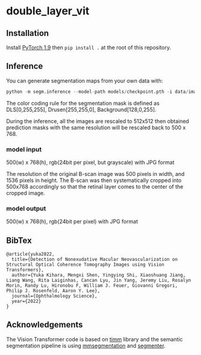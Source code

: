 # double_layer_vit
## Installation

Install [PyTorch 1.9](https://pytorch.org/) then `pip install .` at the root of this repository.

## Inference

You can generate segmentation maps from your own data with:
```python
python -m segm.inference --model-path models/checkpoint.pth -i data/images/ -o segmaps/ 
```

The color coding rule for the segmentation mask is defined as DLS[0,255,255], Drusen[255,255,0], Background[128,0,255].

During the inference, all the images are rescaled to 512x512 then obtained prediction masks with the same resolution will be rescaled back to 500 x 768.

### model input
500(w) x 768(h), rgb(24bit per pixel, but grayscale) with JPG format

The resolution of the original B-scan image was 500 pixels in width, and 1536 pixels in height. The B-scan was then systematically cropped into 500x768 accordingly so that the retinal layer comes to the center of the cropped image.

### model output
500(w) x 768(h), rgb(24bit per pixel) with JPG format

## BibTex

```
@article{yuka2022,
  title={Detection of Nonexudative Macular Neovascularization on Structural Optical Coherence Tomography Images using Vision Transformers},
  author={Yuka Kihara, Mengxi Shen, Yingying Shi, Xiaoshuang Jiang, Liang Wang, Rita Laiginhas, Cancan Lyu, Jin Yang, Jeremy Liu, Rosalyn Morin, Randy Lu, Hironobu F, William J. Feuer, Giovanni Gregori, Philip J. Rosenfeld, Aaron Y. Lee},
  journal={Ophthalmology Science},
  year={2022}
}
```


## Acknowledgements

The Vision Transformer code is based on [timm](https://github.com/rwightman/pytorch-image-models) library and the semantic segmentation pipeline is using [mmsegmentation](https://github.com/open-mmlab/mmsegmentation) and [segmenter](https://github.com/rstrudel/segmenter).
